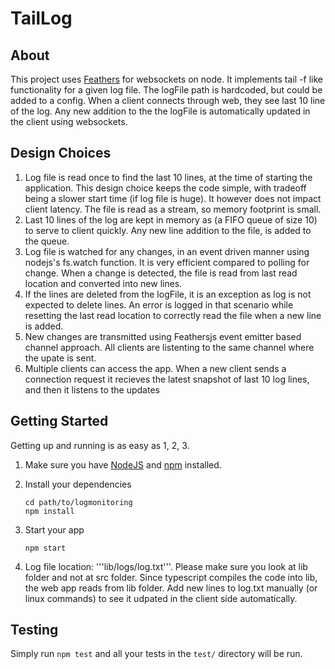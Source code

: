 # TailLog

> 

## About

This project uses [Feathers](http://feathersjs.com) for websockets on node. It 
implements tail -f like functionality for a given log file. The logFile path is 
hardcoded, but could be added to a config. When a client connects through web,
they see last 10 line of the log. Any new addition to the the logFile is automatically
updated in the client using websockets.


## Design Choices
1. Log file is read once to find the last 10 lines, at the time of starting the 
application. This design choice keeps the code simple, with tradeoff being a slower
start time (if log file is huge). It however does not impact client latency. The
file is read as a stream, so memory footprint is small.
2. Last 10 lines of the log are kept in memory as (a FIFO queue of size 10) to 
serve to client quickly. Any new line addition to the file, is added to the queue.
3. Log file is watched for any changes, in an event driven manner using nodejs's
fs.watch function. It is very efficient compared to polling for change. When a change
is detected, the file is read from last read location and converted into new lines.
4. If the lines are deleted from the logFile, it is an exception as log is not 
expected to delete lines. An error is logged in that scenario while resetting 
the last read location to correctly  read the file when a new line is added. 
5. New changes are transmitted using Feathersjs event emitter based channel approach.
All clients are listenting to the same channel where the upate is sent.
6. Multiple clients can access the app. When a new client sends a connection request
it recieves the latest snapshot of last 10 log lines, and then it listens to the updates


## Getting Started

Getting up and running is as easy as 1, 2, 3.

1. Make sure you have [NodeJS](https://nodejs.org/) and [npm](https://www.npmjs.com/) installed.
2. Install your dependencies

    ```
    cd path/to/logmonitoring
    npm install
    ```

3. Start your app

    ```
    npm start
    ```
4. Log file location: '''lib/logs/log.txt'''. Please make sure you look at lib folder
and not at src folder. Since typescript compiles the code into lib, the web app
reads from lib folder. Add new lines to log.txt manually (or linux commands) to see 
it udpated in the client side automatically.


## Testing

Simply run `npm test` and all your tests in the `test/` directory will be run.




